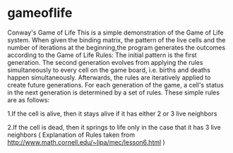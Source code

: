 # gameoflife
Conway's Game of Life
This is a simple demonstration of the Game of Life system.
When given the binding matrix, the pattern of the live cells and the number of iterations at the beginning,the program generates the outcomes according to the Game of Life Rules:
The initial pattern is the first generation. The second generation evolves from applying the rules simultaneously to every cell on the game board, i.e. births and deaths happen simultaneously. Afterwards, the rules are iteratively applied to create future generations. For each generation of the game, a cell's status in the next generation is determined by a set of rules. These simple rules are as follows:

1.If the cell is alive, then it stays alive if it has either 2 or 3 live neighbors

2.If the cell is dead, then it springs to life only in the case that it has 3 live neighbors
( Explanation of Rules taken from http://www.math.cornell.edu/~lipa/mec/lesson6.html )

